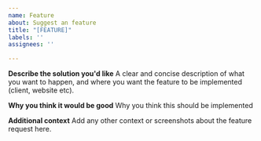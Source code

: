 ```yaml
---
name: Feature
about: Suggest an feature
title: "[FEATURE]"
labels: ''
assignees: ''

---
```


**Describe the solution you'd like**
A clear and concise description of what you want to happen, and where you want the feature to be implemented (client, website etc).

**Why you think it would be good**
Why you think this should be implemented

**Additional context**
Add any other context or screenshots about the feature request here.
